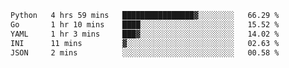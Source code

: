 <!--START_SECTION:waka-->

```txt
Python   4 hrs 59 mins   ████████████████▓░░░░░░░░   66.29 %
Go       1 hr 10 mins    ████░░░░░░░░░░░░░░░░░░░░░   15.52 %
YAML     1 hr 3 mins     ███▓░░░░░░░░░░░░░░░░░░░░░   14.02 %
INI      11 mins         ▓░░░░░░░░░░░░░░░░░░░░░░░░   02.63 %
JSON     2 mins          ░░░░░░░░░░░░░░░░░░░░░░░░░   00.58 %
```

<!--END_SECTION:waka-->
